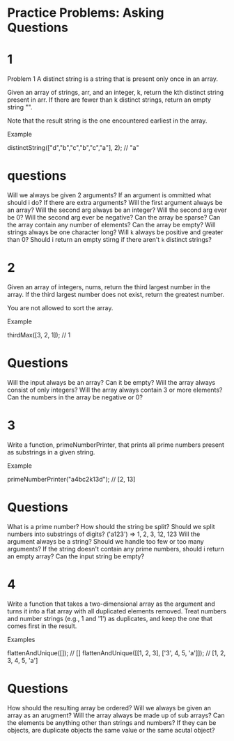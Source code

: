 # Practice Problems: Asking Questions

# 1

Problem 1
A distinct string is a string that is present only once in an array.

Given an array of strings, arr, and an integer, k, return the kth distinct string present in arr. If there are fewer than k distinct strings, return an empty string "".

Note that the result string is the one encountered earliest in the array.

Example

distinctString(["d","b","c","b","c","a"], 2); // "a"

# questions

Will we always be given 2 arguments? If an argument is ommitted what should i do? If there are extra arguments?
Will the first argument always be an array?
Will the second arg always be an integer?
Will the second arg ever be 0?
Will the second arg ever be negative?
Can the array be sparse?
Can the array contain any number of elements?
Can the array be empty?
Will strings always be one character long?
Will `k` always be positive and greater than 0?
Should i return an empty stirng if there aren't `k` distinct strings?

# 2

Given an array of integers, nums, return the third largest number in the array. If the third largest number does not exist, return the greatest number.

You are not allowed to sort the array.

Example

thirdMax([3, 2, 1]); // 1

# Questions

Will the input always be an array? Can it be empty?
Will the array always consist of only integers?
Will the array always contain 3 or more elements?
Can the numbers in the array be negative or 0?

# 3

Write a function, primeNumberPrinter, that prints all prime numbers present as substrings in a given string.

Example

primeNumberPrinter("a4bc2k13d"); // [2, 13]

# Questions

What is a prime number?
How should the string be split?
Should we split numbers into substrings of digits? ('a123') => 1, 2, 3, 12, 123
Will the argument always be a string?
Should we handle too few or too many arguments?
If the string doesn't contain any prime numbers, should i return an empty array?
Can the input string be empty?

# 4

​Write a function that takes a two-dimensional array as the argument and turns it into a flat array with all duplicated elements removed. Treat numbers and number strings (e.g., 1 and '1') as duplicates, and keep the one that comes first in the result.

Examples

flattenAndUnique([]); // []
flattenAndUnique([[1, 2, 3], ['3', 4, 5, 'a']]); // [1, 2, 3, 4, 5, 'a']

# Questions

How should the resulting array be ordered?
Will we always be given an array as an arugment?
Will the array always be made up of sub arrays?
Can the elements be anything other than strings and numbers?
If they can be objects, are duplicate objects the same value or the same acutal object?
